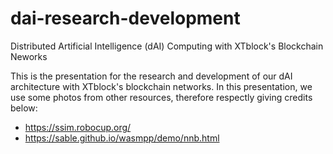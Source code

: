 # dai-research-development
Distributed Artificial Intelligence (dAI) Computing with XTblock's Blockchain Neworks

This is the presentation for the research and development of our dAI architecture with XTblock's blockchain networks.
In this presentation, we use some photos from other resources, therefore respectly giving credits below:
- https://ssim.robocup.org/
- https://sable.github.io/wasmpp/demo/nnb.html
